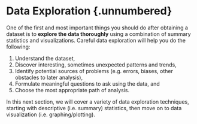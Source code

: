 
# Data Exploration {.unnumbered}

One of the first and most important things you should do after obtaining a dataset is to **explore the data thoroughly** using a combination of summary statistics and visualizations. Careful data exploration will help you do the following:
  
1. Understand the dataset,
2. Discover interesting, sometimes unexpected patterns and trends,
3. Identify potential sources of problems (e.g. errors, biases, other obstacles to later analysis),
4. Formulate meaningful questions to ask using the data, and
5. Choose the most appropriate path of analysis.

In this next section, we will cover a variety of data exploration techniques, starting with descriptive (i.e. summary) statistics, then move on to data visualization (i.e. graphing/plotting).

